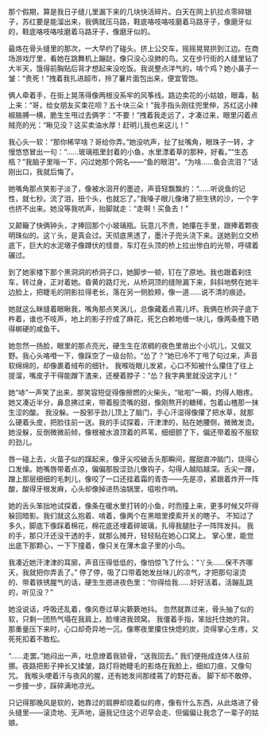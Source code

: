 那个假期，算是我日子缝儿里漏下来的几块快活碎片。白天在网上扒拉点零碎银子，苏红要是能溜出来，我俩就压马路，鞋底咯吱咯吱磨着马路牙子，像磨牙似的，鞋底咯吱咯吱磨着马路牙子，像磨牙似的。

最烙在骨头缝里的那次，一大早约了碰头。挤上公交车，摇摇晃晃拱到江边。在商场游戏厅里，看她在跳舞机上蹦跶，像只没心没肺的鸟。又在步行街的人缝里钻了大半天，饿得前胸贴后背才想起来没吃饭。我说整点洋气的，啃个鸡？她小鼻子一皱：“贵死！”拽着我扎进超市，拎了薯片面包出来，便宜管饱。

俩人牵着手，在街上晃荡得像两根没系牢的风筝线。路边卖花的小姑娘，眼毒，黏上来：“哥，给女朋友买束花呗？五十块三朵！”我手指头刚往兜里伸，苏红这小辣椒胳膊一横，脆生生甩过去俩字：“不要！”拽着我走远了，才凑过来，眼里闪着点贼亮的光：“瞅见没？这买卖油水厚！赶明儿我也来这儿！”

我心头一软：“那你稀罕啥？哥给你弄。”她没吭声，扯了扯嘴角，眼珠子一转，才慢悠悠冒出一句：“……玻璃瓶里封着的小鱼，水里漂着草的那种，好看。”“生态瓶？”我脑子里嗡一下，闪过她那个网名——“鱼的眼泪”。“为啥……鱼会流泪？”话刚出口，我就后悔了。

她嘴角那点笑影子淡了，像被水洇开的墨迹，声音轻飘飘的：“……听说鱼的记性，就七秒。流了泪，扭个头，也就忘了。”我嗓子眼儿像堵了把生锈的沙，一个字也挤不出来。她没等我吭声，抬脚就走：“走啊！买鱼去！”

又颠簸了快俩钟头，才捧回那个小玻璃瓶。玩意儿不贵，她攥在手里，跟捧着颗夜明珠似的。这丫头，是真会过。天彻底黑透了，墨汁子兜头浇下来。送她到立交桥底下，巨大的水泥墩子像蹲伏的怪兽，车灯在头顶的桥上拉出惨白的光带，呼啸着碾过。

到了她家楼下那个黑洞洞的桥洞子口，她脚步一顿，钉在了原地。我也跟着刹住车，转过身，正对着她。昏黄的路灯光，从桥洞顶的缝隙漏下来，斜斜地劈在她半边脸上，把睫毛的阴影拉得老长，落在另一侧脸颊，像一道……说不清的痕迹。

她就这么眯缝着眼瞅我，嘴角那点笑涡儿，总像藏着点蔫儿坏。我俩在桥洞子底下杵着，谁也不吱声，地上的影子拧成了麻花，死乞白赖地缠一块儿，像两条檐下晒得梆硬的咸鱼干。

她忽然一扬脸，眼里的那点亮光，硬生生在浓稠的夜色里凿出个小坑儿，又倔又野。我心头咯噔一下，像踩空了一级台阶。“怂了？”她已冷不丁甩了句过来，声音软绵绵的，却像裹着绒布的细针。 我喉咙眼儿发紧，心口不知被什么攥住了往上提溜，嘴皮子干得能蹭下渣来，还梗着脖子：“怂？我字典里就没这字儿！”

她“哧”一声笑了出来，那笑容短促得像擦燃的火柴头，“呲啦”一瞬，灼得人眼疼。她又凑近半分，鼻息拂过来，带着股烫嘴的甜，像刚熬开的糖稀，包着山楂那一抹生涩的酸。 我没躲。一股邪乎劲儿顶上了脑门，手心汗湿得像攥了把水草，就那么硬着头皮，把脸往前一送。我的手试探着，汗津津的，贴在她腰侧，微微发烫。她没躲，反倒微微前倾，像根被水浪顶着的芦苇，细细颤了下，偏还带着股不服软的劲儿。

唇一碰上去，火苗子似的蹿起来，像牙尖咬破舌头那瞬间，腥甜直冲脑门，烧得心口发燥。她嘴唇带着点凉，偏偏那股涩劲儿像钩子，勾得人越陷越深。舌尖一蹭，蹭上那层细细的毛刺儿，像咬了一口还挂着霜的青杏——先是凉，紧跟着炸开一阵酸，酸得牙根发麻，心头却像掉进热油锅里，嗞啦作响。

她的舌头笨拙地试探着，像条在暖水里打转的小鱼，时而撞上来，更多时候又吓得躲回暗影。我们就这么抱着、啃着，像两个在黑暗里摸索开关的瞎子。 不知过了多久，脚底下像踩着棉花，棉花底还埋着碎玻璃，扎得我腿肚子一阵阵发抖。 我的手，那只汗还没干透的手，就那么摊开，轻轻贴在她心口窝上。 掌心里，能觉出底下那颗心，一下下撞着，像只关在薄木盒子里的小鸟。

我凑近她汗津津的耳廓，声音压得低低的，像怕惊飞了什么：“丫头……保不齐哪天，我就把你弄丢了。” 停了停，吸了口带着她发丝味儿的凉气，才把那句滚烫的、带着铁锈腥气的话，硬生生摁进夜色里：“你得给我……好好活着。活蹦乱跳的，听见没？” 

她没说话，呼吸还乱着，像风卷过草尖簌簌地抖。  忽然就靠过来，骨头抽了似的软，只剩一团热气塌在我肩上，脸埋进我颈窝。  我僵着手指，笨拙托住她的背。  那重量压下来时，心口却奇异地一沉，像寒夜里攥住快熄的炭，烫得掌心生疼，又死死扣着不敢松。  

“……走罢。”她闷出一声，吐息燎着我锁骨，“送我回去。”  我们便拖成连体人往前挪。夜路把影子抻长又揉皱，路灯将她睫毛的影烙在我脸上，细如刀痕，又像句咒。  我喉头哽着汗与夜风的腥，还有她发间那缕蔫了的野花香。  脚下却不敢停，一步接一步，踩碎满地凉光。  

只记得那晚风是软的，她靠过的肩胛却烧着似的疼，像有什么东西，从此烙进了骨头缝里——滚烫地、无声地，逼我记住这个迟早会走、但偏偏让我念了一辈子的姑娘。